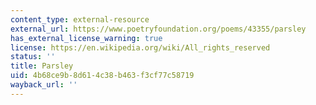```yaml
---
content_type: external-resource
external_url: https://www.poetryfoundation.org/poems/43355/parsley
has_external_license_warning: true
license: https://en.wikipedia.org/wiki/All_rights_reserved
status: ''
title: Parsley
uid: 4b68ce9b-8d61-4c38-b463-f3cf77c58719
wayback_url: ''
---
```

